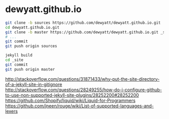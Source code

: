 # dewyatt.github.io

```bash
git clone -b sources https://github.com/dewyatt/dewyatt.github.io.git
cd dewyatt.github.io.git
git clone -b master https://github.com/dewyatt/dewyatt.github.io.git _site
# ...
git commit
git push origin sources
```

```bash
jekyll build
cd _site
git commit
git push origin master
```

http://stackoverflow.com/questions/31871433/why-put-the-site-directory-of-a-jekyll-site-in-gitignore
http://stackoverflow.com/questions/28249255/how-do-i-configure-github-to-use-non-supported-jekyll-site-plugins/28252200#28252200
https://github.com/Shopify/liquid/wiki/Liquid-for-Programmers
https://github.com/jneen/rouge/wiki/List-of-supported-languages-and-lexers
